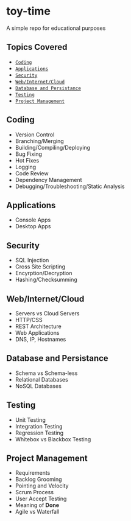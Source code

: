 # toy-time
A simple repo for educational purposes

## Topics Covered
- [`Coding`](#coding)
- [`Applications`](#applications)
- [`Security`](#security)
- [`Web/Internet/Cloud`](#web)
- [`Database and Persistance`](#db)
- [`Testing`](#testing)
- [`Project Management`](#pm)

## Coding<a name="coding"></a>
* Version Control
* Branching/Merging
* Building/Compiling/Deploying
* Bug Fixing
* Hot Fixes
* Logging
* Code Review
* Dependency Management
* Debugging/Troubleshooting/Static Analysis

## Applications<a name="applications"></a>
* Console Apps
* Desktop Apps

## Security<a name="security"></a>
* SQL Injection
* Cross Site Scripting
* Encyrption/Decryption
* Hashing/Checksumming

## Web/Internet/Cloud<a name="web"></a>
* Servers vs Cloud Servers
* HTTP/CSS
* REST Architecture
* Web Applications
* DNS, IP, Hostnames

## Database and Persistance<a name="db"></a>
* Schema vs Schema-less
* Relational Databases
* NoSQL Databases

## Testing<a name="testing"></a>
* Unit Testing
* Integration Testing
* Regression Testing
* Whitebox vs Blackbox Testing

## Project Management<a name="pm"></a>
* Requirements
* Backlog Grooming
* Pointing and Velocity
* Scrum Process
* User Accept Testing
* Meaning of **Done**
* Agile vs Waterfall






